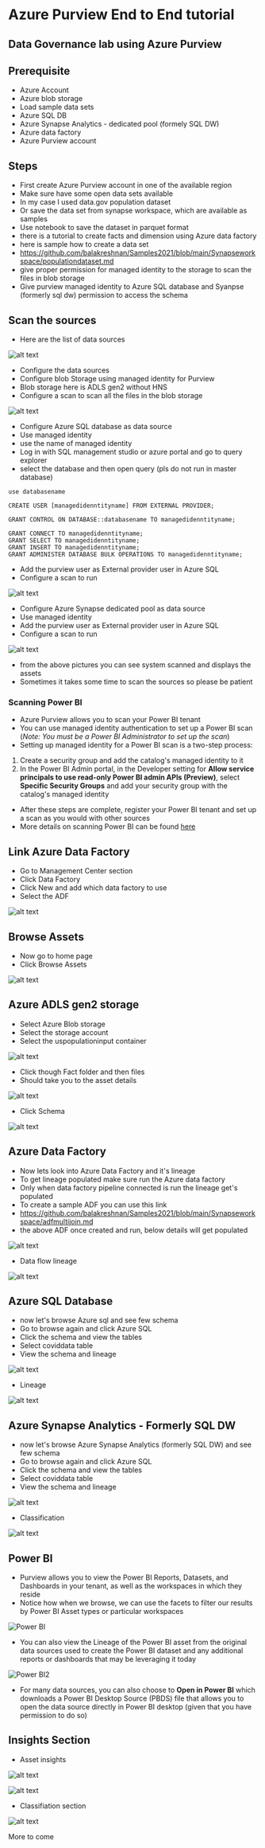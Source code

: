# Azure Purview End to End tutorial

## Data Governance lab using Azure Purview

## Prerequisite

- Azure Account
- Azure blob storage
- Load sample data sets
- Azure SQL DB
- Azure Synapse Analytics  - dedicated pool (formely SQL DW)
- Azure data factory
- Azure Purview account

## Steps

- First create Azure Purview account in one of the available region
- Make sure have some open data sets available
- In my case I used data.gov population dataset
- Or save the data set from synapse workspace, which are available as samples
- Use notebook to save the dataset in parquet format
- there is a tutorial to create facts and dimension using Azure data factory
- here is sample how to create a data set
- https://github.com/balakreshnan/Samples2021/blob/main/Synapseworkspace/populationdataset.md
- give proper permission for managed identity to the storage to scan the files in blob storage
- Give purview managed identity to Azure SQL database and Syanpse (formerly sql dw) permission to access the schema

## Scan the sources

- Here are the list of data sources

![alt text](https://github.com/balakreshnan/azurepurview/blob/main/images/purview1.jpg "Purview")

- Configure the data sources
- Configure blob Storage using managed identity for Purview
- Blob storage here is ADLS gen2 without HNS
- Configure a scan to scan all the files in the blob storage

![alt text](https://github.com/balakreshnan/azurepurview/blob/main/images/purviewblob.jpg "Purview")

- Configure Azure SQL database as data source
- Use managed identity
- use the name of managed identity
- Log in with SQL management studio or azure portal and go to query explorer
- select the database and then open query (pls do not run in master database)

```
use databasename

CREATE USER [managedidenntityname] FROM EXTERNAL PROVIDER;

GRANT CONTROL ON DATABASE::databasename TO managedidenntityname;

GRANT CONNECT TO managedidenntityname;
GRANT SELECT TO managedidenntityname;
GRANT INSERT TO managedidenntityname;
GRANT ADMINISTER DATABASE BULK OPERATIONS TO managedidenntityname;
```

- Add the purview user as External provider user in Azure SQL
- Configure a scan to run 

![alt text](https://github.com/balakreshnan/azurepurview/blob/main/images/purviewsql.jpg "Purview")

- Configure Azure Synapse dedicated pool as data source
- Use managed identity
- Add the purview user as External provider user in Azure SQL
- Configure a scan to run 

![alt text](https://github.com/balakreshnan/azurepurview/blob/main/images/purviewsynapse.jpg "Purview")

- from the above pictures you can see system scanned and displays the assets
- Sometimes it takes some time to scan the sources so please be patient

### Scanning Power BI

- Azure Purview allows you to scan your Power BI tenant
- You can use managed identity authentication to set up a Power BI scan (*Note: You must be a Power BI Administrator to set up the scan*)
- Setting up managed identity for a Power BI scan is a two-step process:

1. Create a security group and add the catalog's managed identity to it
2. In the Power BI Admin portal, in the Developer setting for **Allow service principals to use read-only Power BI admin APIs (Preview)**, select **Specific Security Groups** and add your security group with the catalog's managed identity

- After these steps are complete, register your Power BI tenant and set up a scan as you would with other sources
- More details on scanning Power BI can be found [here](https://docs.microsoft.com/en-us/azure/purview/register-scan-power-bi-tenant)

## Link Azure Data Factory

- Go to Management Center section
- Click Data Factory
- Click New and add which data factory to use
- Select the ADF

![alt text](https://github.com/balakreshnan/azurepurview/blob/main/images/purviewadf.jpg "Purview")

## Browse Assets

- Now go to home page
- Click Browse Assets

![alt text](https://github.com/balakreshnan/azurepurview/blob/main/images/browseassets1.jpg "Purview")

## Azure ADLS gen2 storage

- Select Azure Blob storage
- Select the storage account
- Select the uspopulationinput container

![alt text](https://github.com/balakreshnan/azurepurview/blob/main/images/browseassets2.jpg "Purview")

- Click though Fact folder and then files
- Should take you to the asset details

![alt text](https://github.com/balakreshnan/azurepurview/blob/main/images/browseassets3.jpg "Purview")

- Click Schema

![alt text](https://github.com/balakreshnan/azurepurview/blob/main/images/browseassets4.jpg "Purview")

## Azure Data Factory

- Now lets look into Azure Data Factory and it's lineage
- To get lineage populated make sure run the Azure data factory
- Only when data factory pipeline connected is run the lineage get's populated
- To create a sample ADF you can use this link
- https://github.com/balakreshnan/Samples2021/blob/main/Synapseworkspace/adfmultijoin.md
- the above ADF once created and run, below details will get populated

![alt text](https://github.com/balakreshnan/azurepurview/blob/main/images/browseassets5.jpg "Purview")

- Data flow lineage

![alt text](https://github.com/balakreshnan/azurepurview/blob/main/images/browseassets10.jpg "Purview")

## Azure SQL Database

- now let's browse Azure sql and see few schema
- Go to browse again and click Azure SQL
- Click the schema and view the tables
- Select coviddata table
- View the schema and lineage

![alt text](https://github.com/balakreshnan/azurepurview/blob/main/images/browseassets6.jpg "Purview")

- Lineage

![alt text](https://github.com/balakreshnan/azurepurview/blob/main/images/browseassets7.jpg "Purview")

## Azure Synapse Analytics - Formerly SQL DW

- now let's browse Azure Synapse Analytics (formerly SQL DW) and see few schema
- Go to browse again and click Azure SQL
- Click the schema and view the tables
- Select coviddata table
- View the schema and lineage

![alt text](https://github.com/balakreshnan/azurepurview/blob/main/images/browseassets8.jpg "Purview")

- Classification

![alt text](https://github.com/balakreshnan/azurepurview/blob/main/images/browseassets9.jpg "Purview")

## Power BI
- Purview allows you to view the Power BI Reports, Datasets, and Dashboards in your tenant, as well as the workspaces in which they reside
- Notice how when we browse, we can use the facets to filter our results by Power BI Asset types or particular workspaces

![Power BI](https://github.com/katthoma/Images/blob/master/PurviewPBI1.PNG?raw=true)

- You can also view the Lineage of the Power BI asset from the original data sources used to create the Power BI dataset and any additional reports or dashboards that may be leveraging it today

![Power BI2](https://github.com/katthoma/Images/blob/master/purviewPBI2.PNG)

- For many data sources, you can also choose to **Open in Power BI** which downloads a Power BI Desktop Source (PBDS) file that allows you to open the data source directly in Power BI desktop (given that you have permission to do so)

## Insights Section

- Asset insights

![alt text](https://github.com/balakreshnan/azurepurview/blob/main/images/insightsassets1.jpg "Purview")

![alt text](https://github.com/balakreshnan/azurepurview/blob/main/images/insightsassets2.jpg "Purview")

- Classifiation section

![alt text](https://github.com/balakreshnan/azurepurview/blob/main/images/insightsclassification.jpg "Purview")

More to come
